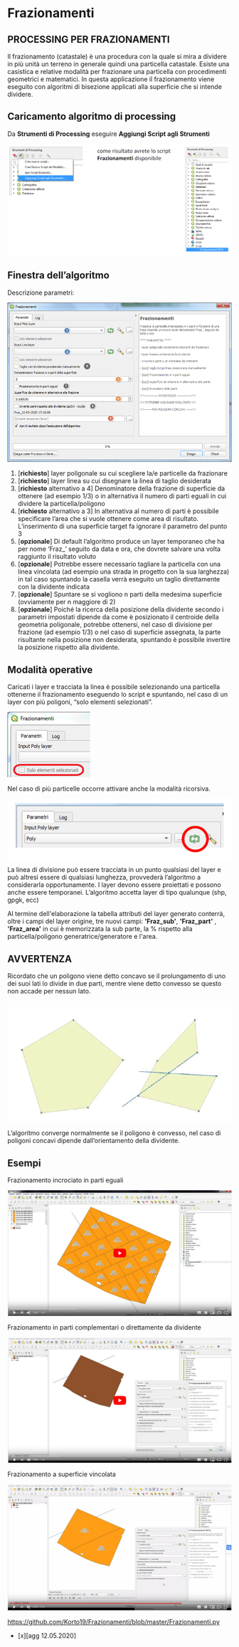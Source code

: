 # Frazionamenti

## PROCESSING PER FRAZIONAMENTI
Il frazionamento (catastale) è una procedura con la quale si mira a dividere in più unità un terreno in generale quindi una particella catastale.
Esiste una casistica e relative modalità per frazionare una particella con procedimenti geometrici e matematici.
In questa applicazione il frazionamento viene eseguito con algoritmi di bisezione applicati alla superficie che si intende dividere.

## Caricamento algoritmo di processing
	
Da **Strumenti di Processing** eseguire **Aggiungi Script agli Strumenti**

![](./imgs/img_01.png)

## Finestra dell’algoritmo

Descrizione parametri:

![](./imgs/img_02.png)

1. [**richiesto**] layer poligonale su cui scegliere la/e particelle da frazionare
2. [**richiesto**]  layer linea su cui disegnare la linea di taglio desiderata
3. [**richiesto** alternativo a 4] Denominatore della frazione di superficie da ottenere (ad esempio 1/3) o in alternativa il numero di parti eguali in cui dividere la particella/poligono
4. [**richiesto** alternativo a 3] In alternativa al numero di parti è possibile specificare l’area che si vuole ottenere come area di risultato. 
L’inserimento di una superficie target fa ignorare il parametro del punto 3
5. [**opzionale**] Di default l’algoritmo produce un layer temporaneo che ha per nome ‘Fraz_’ seguito da data e ora, che dovrete salvare una volta raggiunto il risultato voluto
6. [**opzionale**] Potrebbe essere necessario tagliare la particella con una linea vincolata (ad esempio una strada in progetto con la sua larghezza) in tal caso spuntando la casella verrà eseguito un taglio direttamente con la dividente indicata
7. [**opzionale**] Spuntare se si vogliono n parti della medesima superficie (ovviamente per n maggiore di 2) 
8. [**opzionale**] Poiché la ricerca della posizione della dividente secondo i parametri impostati dipende da come è posizionato il centroide della geometria poligonale, potrebbe ottenersi, nel caso di divisione per frazione (ad esempio 1/3) o nel caso di superficie assegnata, la parte risultante nella posizione non desiderata, spuntando è possibile invertire la posizione rispetto alla dividente.

## Modalità operative
	
Caricati i layer e tracciata la linea è possibile selezionando una particella ottenerne il frazionamento eseguendo lo script e spuntando, nel caso di un layer con più poligoni, “solo elementi selezionati”.

![](./imgs/img_03.png)

Nel caso di più particelle occorre attivare anche la modalità ricorsiva.

![](./imgs/img_04.png)

La linea di divisione può essere tracciata in un punto qualsiasi del layer e può altresì essere di qualsiasi lunghezza, provvederà l’algoritmo a considerarla opportunamente.
I layer devono essere proiettati e possono anche essere temporanei.
L’algoritmo accetta layer di tipo qualunque (shp, gpgk, ecc)

Al termine dell'elaborazione la tabella attributi del layer generato conterrà, oltre i campi del layer origine, tre nuovi campi: __'Fraz_sub'__, __'Fraz_part'__ , __'Fraz_area'__ in cui è memorizzata la sub parte, la % rispetto alla particella/poligono generatrice/generatore e l'area.

## AVVERTENZA

Ricordato che un poligono viene detto concavo se il prolungamento di uno dei suoi lati lo divide in due parti, mentre viene detto convesso se questo non accade per nessun lato.

![](./imgs/img_05.png)

L’algoritmo converge normalmente se il poligono è convesso, nel caso di poligoni concavi dipende dall’orientamento della dividente.

## Esempi

Frazionamento incrociato in parti eguali

[![](./imgs/esempio1.PNG)](https://youtu.be/sPACEtsRn6M "Primo Esempio")

Frazionamento in parti complementari o direttamente da dividente

[![](./imgs/esempio2.PNG)](https://youtu.be/XRjeuAj3QAA "Secondo esempio")


Frazionamento a superficie vincolata

[![](./imgs/esempio3.PNG)](https://youtu.be/RHOEGsowpWU "Terzo esempio")

https://github.com/Korto19/Frazionamenti/blob/master/Frazionamenti.py

- [x][agg 12.05.2020]
